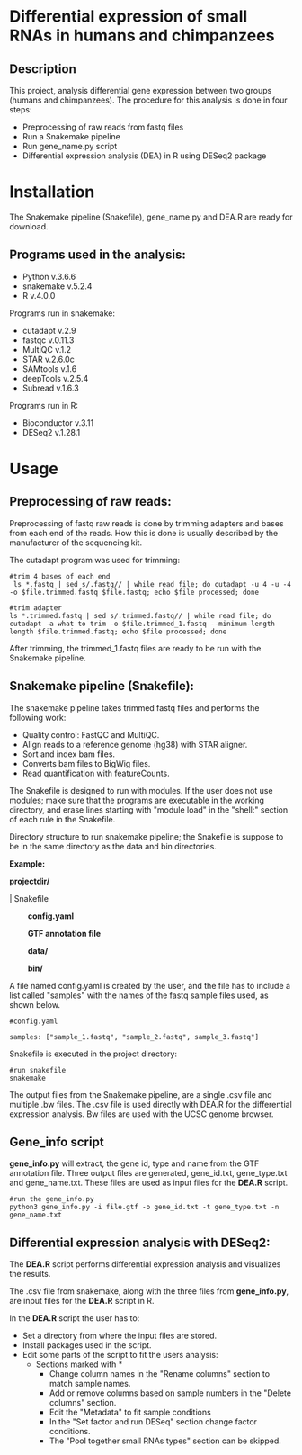 # Differential expression of small RNAs in humans and chimpanzees
## Description
This project, analysis differential gene expression between two groups (humans and chimpanzees). The procedure for this analysis is done in four steps: 
 - Preprocessing of raw reads from fastq files
 - Run a Snakemake pipeline
 - Run gene_name.py script
 - Differential expression analysis (DEA) in R using DESeq2 package 


# Installation
The Snakemake pipeline (Snakefile), gene_name.py and DEA.R are ready for download.

## Programs used in the analysis:

 - Python v.3.6.6
 - snakemake v.5.2.4
 - R v.4.0.0
 
Programs run in snakemake:
 - cutadapt v.2.9
 - fastqc v.0.11.3
 - MultiQC v.1.2
 - STAR v.2.6.0c
 - SAMtools v.1.6
 - deepTools v.2.5.4
 - Subread v.1.6.3

Programs run in R:
 - Bioconductor v.3.11
 - DESeq2 v.1.28.1

# Usage

## Preprocessing of raw reads:
Preprocessing of fastq raw reads is done by trimming adapters and bases from each end of the reads. How this is done is usually described by the manufacturer of the sequencing kit.

The cutadapt program was used for trimming:

```
#trim 4 bases of each end
 ls *.fastq | sed s/.fastq// | while read file; do cutadapt -u 4 -u -4 -o $file.trimmed.fastq $file.fastq; echo $file processed; done
```
```
#trim adapter
ls *.trimmed.fastq | sed s/.trimmed.fastq// | while read file; do cutadapt -a what to trim -o $file.trimmed_1.fastq --minimum-length length $file.trimmed.fastq; echo $file processed; done
```
After trimming, the trimmed_1.fastq files are ready to be run with the Snakemake pipeline. 

## Snakemake pipeline (Snakefile):

The snakemake pipeline takes trimmed fastq files and performs the following work:

 - Quality control: FastQC and MultiQC.
 - Align reads to a reference genome (hg38) with STAR aligner.
 - Sort and index bam files.
 - Converts bam files to BigWig files.
 - Read quantification with featureCounts.

The Snakefile is designed to run with modules. If the user does not use modules; make sure that the programs are executable in the working directory, and erase lines starting with "module load" in the "shell:" section of each rule in the Snakefile.  

Directory structure to run snakemake pipeline; the Snakefile is suppose to be in the same directory as the data and bin directories.

**Example:**

**projectdir/**

| Snakefile

**$\qquad$config.yaml**

**$\qquad$GTF annotation file**

**$\qquad$data/**

**$\qquad$bin/**

A file named config.yaml is created by the user, and the file has to include a list called "samples" with the names of the fastq sample files used, as shown below.

    #config.yaml
    
    samples: ["sample_1.fastq", "sample_2.fastq", sample_3.fastq"]

Snakefile is executed in the project directory:

    #run snakefile
    snakemake



The output files from the Snakemake pipeline, are a single .csv file and multiple .bw files. The .csv file is used directly with DEA.R for the differential expression analysis. Bw files are used with the UCSC genome browser.


##  Gene_info script
**gene_info.py** will extract, the gene id, type and name from the GTF annotation file. Three output files are generated, gene_id.txt, gene_type.txt and gene_name.txt. These files are used as input files for the **DEA.R** script.

    #run the gene_info.py
    python3 gene_info.py -i file.gtf -o gene_id.txt -t gene_type.txt -n gene_name.txt

## Differential expression analysis with DESeq2:
The **DEA.R** script performs differential expression analysis and visualizes the results.

The .csv file from snakemake, along with the three files from **gene_info.py**, are input files for the **DEA.R** script in R.

In the **DEA.R** script the user has to: 
 - Set a directory from where the input files are stored.
 - Install packages used in the script.
 - Edit some parts of the script to fit the users analysis:
	 - Sections marked with \*
		 - Change column names in the "Rename columns" section to match sample names.
		 - Add or remove columns based on sample numbers in the "Delete columns" section.
		 - Edit the "Metadata" to fit sample conditions
		 - In the "Set factor and run DESeq" section change factor conditions.
		 - The "Pool together small RNAs types" section can be skipped.
